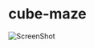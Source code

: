 # cube-maze
![ScreenShot](https://github.com/Alexey-Chernyshov/cube-maze/ui-example-screenshot.png)

